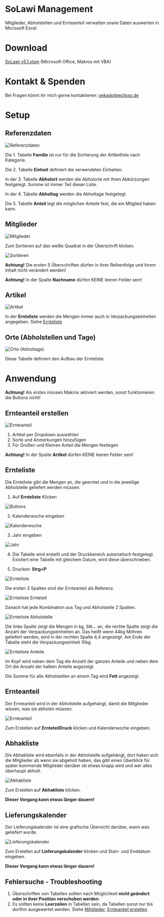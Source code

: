 # SoLawi Management
Mitglieder, Abholstellen und Ernteanteil verwalten sowie Daten auswerten in Microsoft Excel.

# Download
[SoLawi v5.1.xlsm](https://github.com/oekado/CSA-SoLawi-Management-Excel/raw/master/SolaWi%20v5.1.xlsm) (Microsoft Office, Makros mit VBA)

# Kontakt & Spenden
Bei Fragen könnt ihr mich gerne kontaktieren: oekado@eclipso.de

# Setup
## Referenzdaten
![Referenzdaten](/Screenshots/Referenzdaten.PNG)

Die 1. Tabelle **Familie** ist nur für die Sortierung der Artikelliste nach Kategorie.

Die 2. Tabelle **Einheit** definiert die verwendeten Einheiten.

In der 3. Tabelle **Abholort** werden die Abholorte mit ihren Abkürzungen festgelegt. Summe ist immer Teil dieser Liste.

In der 4. Tabelle **Abholtag** werden die Abholtage festgelegt.

Die 5. Tabelle **Anteil** legt die möglichen Anteile fest, die ein Mitglied haben kann.

## Mitglieder
![Mitglieder](/Screenshots/Mitglieder.PNG)

Zum Sortieren auf das weiße Quadrat in der Überschrift klicken.

![Sortieren](/Screenshots/Sortieren.png)

**Achtung!** Die ersten 5 Überschriften dürfen in ihrer Reihenfolge und ihrem Inhalt nicht verändert werden!

**Achtung!** In der Spalte **Nachname** dürfen KEINE leeren Felder sein!

## Artikel
![Artikel](/Screenshots/Artikel.PNG)

In der **Ernteliste** werden die Mengen immer auch in Verpackungseinheiten angegeben. Siehe [Ernteliste](/README.md#ernteliste)
## Orte (Abholstellen und Tage)
![Orte (Abholtage)](/Screenshots/Orte%20(Abholtage).PNG)

Diese Tabelle definiert den Aufbau der Ernteliste.
# Anwendung
**Achtung!** Als erstes müssen Makros aktiviert werden, sonst funktionieren die Buttons nicht!
## Ernteanteil erstellen
![Ernteanteil](/Screenshots/Ernteanteil.png)

1. Artikel per Dropdown auswählen
2. Sorte und Anmerkungen hinzufügen
3. Für Großen und Kleinen Anteil die Mengen festlegen

**Achtung!** In der Spalte **Artikel** dürfen KEINE leeren Felder sein!
## Ernteliste
Die Ernteliste gibt die Mengen an, die geerntet und in die jeweilige Abholstelle geliefert werden müssen.

1. Auf **Ernteliste** Klicken

![Buttons](/Screenshots/Buttons.PNG)

2. Kalenderwoche eingeben

![Kalenderwoche](/Screenshots/KW.PNG)

3. Jahr eingeben

![Jahr](/Screenshots/Jahr.PNG)

4. Die Tabelle wird erstellt und der Druckbereich automatisch festgelegt. Existiert eine Tabelle mit gleichem Datum, wird diese überschrieben. 

5. Drucken: **Strg+P**

![Ernteliste](/Screenshots/Ernteliste.PNG)

Die ersten 3 Spalten sind der Ernteanteil als Referenz.

![Ernteliste Ernteteil](/Screenshots/Ernteliste%20Ernteteil.PNG)

Danach hat jede Kombination aus Tag und Abholstelle 2 Spalten. 

![Ernteliste Abholstelle](/Screenshots/Ernteliste%20Abholstelle.PNG)

Die linke Spalte zeigt die Mengen in kg, Stk... an, die rechte Spalte zeigt die Anzahl der Verpackungseinheiten an. Das heißt wenn 44kg Möhren geliefert werden, wird in der rechten Spalte 4,4 angezeigt. Am Ende der Tabelle steht die Verpackungseinheit 10kg.

![Ernteliste Anteile](/Screenshots/Unbenannt.PNG)

Im Kopf wird neben dem Tag die Anzahl der ganzen Anteile und neben dem Ort die Anzahl der halben Anteile angezeigt.

Die Summe für alle Abholstellen an einem Tag wird **Fett** angezeigt.

## Ernteanteil
Der Ernteanteil wird in der Abholstelle aufgehängt, damit die Mitglieder wissen, was sie abholen müssen.

![Ernteanteil](/Screenshots/Ernteteil%20Druck.PNG)

Zum Erstellen auf **ErnteteilDruck** klicken und Kalenderwoche eingeben.
## Abhakliste
Die Abhakliste wird ebenfalls in der Abholstelle aufgehängt, dort haken sich die Mitglieder ab wenn sie abgeholt haben, das gibt einen Überblick für später kommende Mitglieder darüber ob etwas knapp wird und wer alles überhaupt abholt.

![Abhakliste](/Screenshots/Abhakliste.PNG)

Zum Erstellen auf **Abhakliste** klicken. 

**Dieser Vorgang kann etwas länger dauern!**
## Lieferungskalender
Der Lieferungskalender ist eine grafische Übersicht darüber, wann was geliefert wurde.

![Lieferungskalender](/Screenshots/Lieferungskalender.PNG)

Zum Erstellen auf **Lieferungskalender** klicken und Start- und Enddatum eingeben.

**Dieser Vorgang kann etwas länger dauern!**

## Fehlersuche - Troubleshooting
1. Überschriften von Tabellen sollten nach Möglichkeit **nicht geändert oder in ihrer Position verschoben werden**.
2. Es sollten keine **Leerzeilen** in Tabellen sein, da Tabellen sonst nur bis dorthin ausgewertet werden. Siehe [Mitglieder](/README.md#mitglieder), [Ernteanteil erstellen](/README.md#ernteanteil-erstellen)

